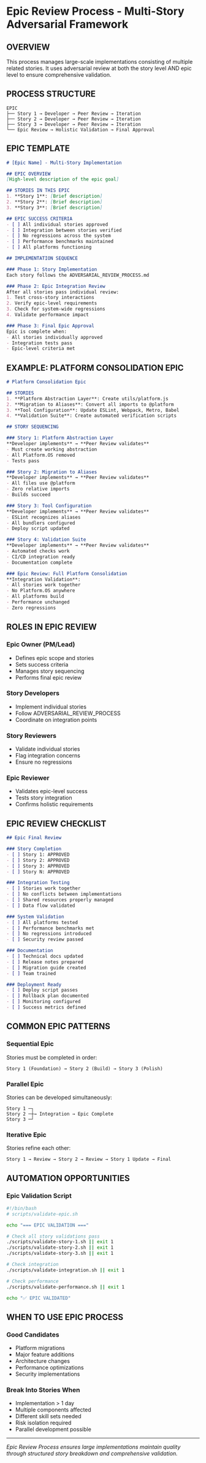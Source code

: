 # Epic Review Process - Multi-Story Adversarial Framework

## OVERVIEW
This process manages large-scale implementations consisting of multiple related stories. It uses adversarial review at both the story level AND epic level to ensure comprehensive validation.

## PROCESS STRUCTURE

```
EPIC
├── Story 1 → Developer → Peer Review → Iteration
├── Story 2 → Developer → Peer Review → Iteration  
├── Story 3 → Developer → Peer Review → Iteration
└── Epic Review → Holistic Validation → Final Approval
```

## EPIC TEMPLATE

```markdown
# [Epic Name] - Multi-Story Implementation

## EPIC OVERVIEW
[High-level description of the epic goal]

## STORIES IN THIS EPIC
1. **Story 1**: [Brief description]
2. **Story 2**: [Brief description]
3. **Story 3**: [Brief description]

## EPIC SUCCESS CRITERIA
- [ ] All individual stories approved
- [ ] Integration between stories verified
- [ ] No regressions across the system
- [ ] Performance benchmarks maintained
- [ ] All platforms functioning

## IMPLEMENTATION SEQUENCE

### Phase 1: Story Implementation
Each story follows the ADVERSARIAL_REVIEW_PROCESS.md

### Phase 2: Epic Integration Review
After all stories pass individual review:
1. Test cross-story interactions
2. Verify epic-level requirements
3. Check for system-wide regressions
4. Validate performance impact

### Phase 3: Final Epic Approval
Epic is complete when:
- All stories individually approved
- Integration tests pass
- Epic-level criteria met
```

## EXAMPLE: PLATFORM CONSOLIDATION EPIC

```markdown
# Platform Consolidation Epic

## STORIES
1. **Platform Abstraction Layer**: Create utils/platform.js
2. **Migration to Aliases**: Convert all imports to @platform
3. **Tool Configuration**: Update ESLint, Webpack, Metro, Babel
4. **Validation Suite**: Create automated verification scripts

## STORY SEQUENCING

### Story 1: Platform Abstraction Layer
**Developer implements** → **Peer Review validates**
- Must create working abstraction
- All Platform.OS removed
- Tests pass

### Story 2: Migration to Aliases  
**Developer implements** → **Peer Review validates**
- All files use @platform
- Zero relative imports
- Builds succeed

### Story 3: Tool Configuration
**Developer implements** → **Peer Review validates**
- ESLint recognizes aliases
- All bundlers configured
- Deploy script updated

### Story 4: Validation Suite
**Developer implements** → **Peer Review validates**
- Automated checks work
- CI/CD integration ready
- Documentation complete

### Epic Review: Full Platform Consolidation
**Integration Validation**:
- All stories work together
- No Platform.OS anywhere
- All platforms build
- Performance unchanged
- Zero regressions
```

## ROLES IN EPIC REVIEW

### Epic Owner (PM/Lead)
- Defines epic scope and stories
- Sets success criteria
- Manages story sequencing
- Performs final epic review

### Story Developers
- Implement individual stories
- Follow ADVERSARIAL_REVIEW_PROCESS
- Coordinate on integration points

### Story Reviewers
- Validate individual stories
- Flag integration concerns
- Ensure no regressions

### Epic Reviewer
- Validates epic-level success
- Tests story integration
- Confirms holistic requirements

## EPIC REVIEW CHECKLIST

```markdown
## Epic Final Review

### Story Completion
- [ ] Story 1: APPROVED
- [ ] Story 2: APPROVED
- [ ] Story 3: APPROVED
- [ ] Story N: APPROVED

### Integration Testing
- [ ] Stories work together
- [ ] No conflicts between implementations
- [ ] Shared resources properly managed
- [ ] Data flow validated

### System Validation
- [ ] All platforms tested
- [ ] Performance benchmarks met
- [ ] No regressions introduced
- [ ] Security review passed

### Documentation
- [ ] Technical docs updated
- [ ] Release notes prepared
- [ ] Migration guide created
- [ ] Team trained

### Deployment Ready
- [ ] Deploy script passes
- [ ] Rollback plan documented
- [ ] Monitoring configured
- [ ] Success metrics defined
```

## COMMON EPIC PATTERNS

### Sequential Epic
Stories must be completed in order:
```
Story 1 (Foundation) → Story 2 (Build) → Story 3 (Polish)
```

### Parallel Epic  
Stories can be developed simultaneously:
```
Story 1 ─┐
Story 2 ─┼→ Integration → Epic Complete
Story 3 ─┘
```

### Iterative Epic
Stories refine each other:
```
Story 1 → Review → Story 2 → Review → Story 1 Update → Final
```

## AUTOMATION OPPORTUNITIES

### Epic Validation Script
```bash
#!/bin/bash
# scripts/validate-epic.sh

echo "=== EPIC VALIDATION ==="

# Check all story validations pass
./scripts/validate-story-1.sh || exit 1
./scripts/validate-story-2.sh || exit 1
./scripts/validate-story-3.sh || exit 1

# Check integration
./scripts/validate-integration.sh || exit 1

# Check performance
./scripts/validate-performance.sh || exit 1

echo "✅ EPIC VALIDATED"
```

## WHEN TO USE EPIC PROCESS

### Good Candidates
- Platform migrations
- Major feature additions
- Architecture changes
- Performance optimizations
- Security implementations

### Break Into Stories When
- Implementation > 1 day
- Multiple components affected
- Different skill sets needed
- Risk isolation required
- Parallel development possible

---
*Epic Review Process ensures large implementations maintain quality through structured story breakdown and comprehensive validation.*